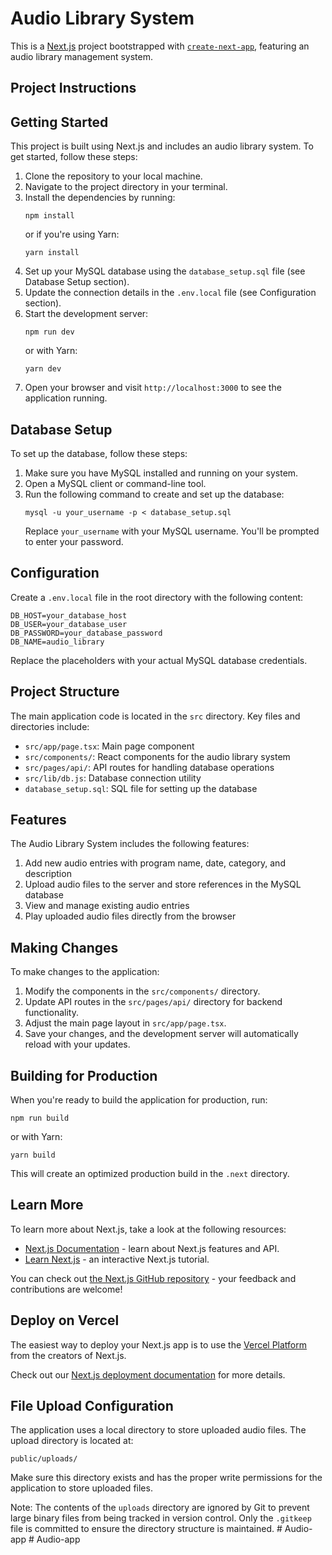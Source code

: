 # Audio Library System

This is a [Next.js](https://nextjs.org) project bootstrapped with [`create-next-app`](https://nextjs.org/docs/app/api-reference/cli/create-next-app), featuring an audio library management system.

## Project Instructions

## Getting Started

This project is built using Next.js and includes an audio library system. To get started, follow these steps:

1. Clone the repository to your local machine.
2. Navigate to the project directory in your terminal.
3. Install the dependencies by running:
   ```
   npm install
   ```
   or if you're using Yarn:
   ```
   yarn install
   ```
4. Set up your MySQL database using the `database_setup.sql` file (see Database Setup section).
5. Update the connection details in the `.env.local` file (see Configuration section).
6. Start the development server:
   ```
   npm run dev
   ```
   or with Yarn:
   ```
   yarn dev
   ```
7. Open your browser and visit `http://localhost:3000` to see the application running.

## Database Setup

To set up the database, follow these steps:

1. Make sure you have MySQL installed and running on your system.
2. Open a MySQL client or command-line tool.
3. Run the following command to create and set up the database:
   ```
   mysql -u your_username -p < database_setup.sql
   ```
   Replace `your_username` with your MySQL username. You'll be prompted to enter your password.

## Configuration

Create a `.env.local` file in the root directory with the following content:

```
DB_HOST=your_database_host
DB_USER=your_database_user
DB_PASSWORD=your_database_password
DB_NAME=audio_library
```

Replace the placeholders with your actual MySQL database credentials.

## Project Structure

The main application code is located in the `src` directory. Key files and directories include:

- `src/app/page.tsx`: Main page component
- `src/components/`: React components for the audio library system
- `src/pages/api/`: API routes for handling database operations
- `src/lib/db.js`: Database connection utility
- `database_setup.sql`: SQL file for setting up the database

## Features

The Audio Library System includes the following features:

1. Add new audio entries with program name, date, category, and description
2. Upload audio files to the server and store references in the MySQL database
3. View and manage existing audio entries
4. Play uploaded audio files directly from the browser

## Making Changes

To make changes to the application:

1. Modify the components in the `src/components/` directory.
2. Update API routes in the `src/pages/api/` directory for backend functionality.
3. Adjust the main page layout in `src/app/page.tsx`.
4. Save your changes, and the development server will automatically reload with your updates.

## Building for Production

When you're ready to build the application for production, run:

```
npm run build
```
or with Yarn:
```
yarn build
```

This will create an optimized production build in the `.next` directory.

## Learn More

To learn more about Next.js, take a look at the following resources:

- [Next.js Documentation](https://nextjs.org/docs) - learn about Next.js features and API.
- [Learn Next.js](https://nextjs.org/learn) - an interactive Next.js tutorial.

You can check out [the Next.js GitHub repository](https://github.com/vercel/next.js) - your feedback and contributions are welcome!

## Deploy on Vercel

The easiest way to deploy your Next.js app is to use the [Vercel Platform](https://vercel.com/new?utm_medium=default-template&filter=next.js&utm_source=create-next-app&utm_campaign=create-next-app-readme) from the creators of Next.js.

Check out our [Next.js deployment documentation](https://nextjs.org/docs/app/building-your-application/deploying) for more details.

## File Upload Configuration

The application uses a local directory to store uploaded audio files. The upload directory is located at:

```
public/uploads/
```

Make sure this directory exists and has the proper write permissions for the application to store uploaded files.

Note: The contents of the `uploads` directory are ignored by Git to prevent large binary files from being tracked in version control. Only the `.gitkeep` file is committed to ensure the directory structure is maintained.
#   A u d i o - a p p  
 #   A u d i o - a p p  
 